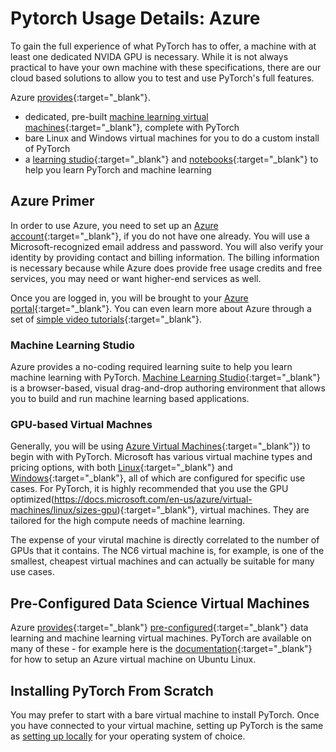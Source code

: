 # Pytorch Usage Details: Azure

To gain the full experience of what PyTorch has to offer, a machine with at least one dedicated NVIDA GPU is necessary. While it is not always practical to have your own machine with these specifications, there are our cloud based solutions to allow you to test and use PyTorch's full features.

Azure [provides](https://azure.microsoft.com/en-us/services/machine-learning-services/){:target="_blank"}.

* dedicated, pre-built [machine learning virtual machines](https://azure.microsoft.com/en-us/services/virtual-machines/data-science-virtual-machines/){:target="_blank"}, complete with PyTorch
* bare Linux and Windows virtual machines for you to do a custom install of PyTorch
* a [learning studio](https://azure.microsoft.com/en-us/services/machine-learning-studio/){:target="_blank"} and [notebooks](https://notebooks.azure.com/pytorch){:target="_blank"} to help you learn PyTorch and machine learning

## Azure Primer

In order to use Azure, you need to set up an [Azure account](https://azure.microsoft.com/en-us/free/){:target="_blank"}, if you do not have one already. You will use a Microsoft-recognized email address and password. You will also verify your identity by providing contact and billing information. The billing information is necessary because while Azure does provide free usage credits and free services, you may need or want higher-end services as well.

Once you are logged in, you will be brought to your [Azure portal](https://portal.azure.com/){:target="_blank"}.  You can even learn more about Azure through a set of [simple video tutorials](https://azure.microsoft.com/en-us/get-started/video/){:target="_blank"}.

### Machine Learning Studio

Azure provides a no-coding required learning suite to help you learn machine learning with PyTorch. [Machine Learning Studio](https://studio.azureml.net/){:target="_blank"} is a browser-based, visual drag-and-drop authoring environment that allows you to build and run machine learning based applications.

### GPU-based Virtual Machnes

Generally, you will be using [Azure Virtual Machines](https://azure.microsoft.com/en-us/services/virtual-machines/){:target="_blank"}) to begin with with PyTorch. Microsoft has various virtual machine types and pricing options, with both [Linux](https://azure.microsoft.com/en-us/pricing/details/virtual-machines/linux/){:target="_blank"} and [Windows](https://azure.microsoft.com/en-us/pricing/details/virtual-machines/windows/){:target="_blank"}, all of which are configured for specific use cases. For PyTorch, it is highly recommended that you use the GPU optimized(https://docs.microsoft.com/en-us/azure/virtual-machines/linux/sizes-gpu){:target="_blank"}, virtual machines. They are tailored for the high compute needs of machine learning.

The expense of your virutal machine is directly correlated to the number of GPUs that it contains. The NC6 virtual machine is, for example, is one of the smallest, cheapest virtual machines and can actually be suitable for many use cases.


## Pre-Configured Data Science Virtual Machines

Azure [provides](https://azure.microsoft.com/en-us/services/virtual-machines/data-science-virtual-machines/){:target="_blank"} [pre-configured](https://docs.microsoft.com/en-us/azure/machine-learning/data-science-virtual-machine/){:target="_blank"} data learning and machine learning virtual machines. PyTorch are available on many of these - for example here is the [documentation](https://docs.microsoft.com/en-us/azure/machine-learning/data-science-virtual-machine/dsvm-ubuntu-intro){:target="_blank"} for how to setup an Azure virtual machine on Ubuntu Linux.


## Installing PyTorch From Scratch

You may prefer to start with a bare virtual machine to install PyTorch. Once you have connected to your virtual machine, setting up PyTorch is the same as [setting up locally](get-started) for your operating system of choice.